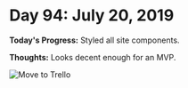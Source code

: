 # Day 94: July 20, 2019

**Today's Progress:** Styled all site components.

**Thoughts:** Looks decent enough for an MVP.

![Move to Trello](./images/game-tracker-site-collection-styled.gif)
